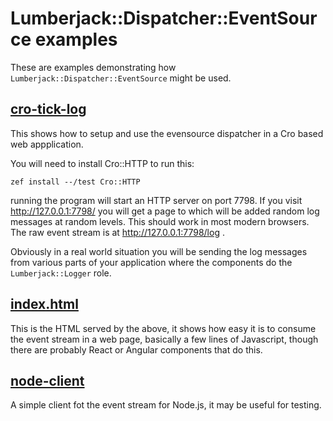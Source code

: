 # Lumberjack::Dispatcher::EventSource examples

These are examples demonstrating how `Lumberjack::Dispatcher::EventSource` might be used.


## [cro-tick-log](cro-tick-log)

This shows how to setup and use the evensource dispatcher in a Cro based web appplication.

You will need to install Cro::HTTP to run this:

    zef install --/test Cro::HTTP

running the program will start an HTTP server on port 7798.  If you visit http://127.0.0.1:7798/
you will get a page to which will be added random log messages at random levels.  This should
work in most modern browsers.  The raw event stream is at http://127.0.0.1:7798/log .

Obviously in a real world situation you will be sending the log messages from various parts of
your application where the components do the `Lumberjack::Logger` role.

## [index.html](index.html)

This is the HTML served by the above, it shows how easy it is to consume the event stream in
a web page, basically a few lines of Javascript, though there are probably React or Angular
components that do this.

## [node-client](node-client)

A simple client fot the event stream for Node.js, it may be useful for testing.


